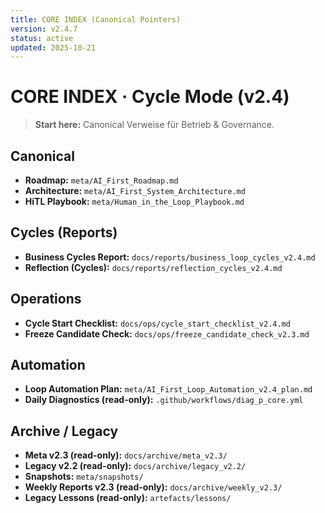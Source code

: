 ```yaml
---
title: CORE INDEX (Canonical Pointers)
version: v2.4.7
status: active
updated: 2025-10-21
---
```


# CORE INDEX · Cycle Mode (v2.4)

> **Start here:** Canonical Verweise für Betrieb & Governance.

## Canonical
- **Roadmap:** `meta/AI_First_Roadmap.md`
- **Architecture:** `meta/AI_First_System_Architecture.md`
- **HiTL Playbook:** `meta/Human_in_the_Loop_Playbook.md`

## Cycles (Reports)
- **Business Cycles Report:** `docs/reports/business_loop_cycles_v2.4.md`
- **Reflection (Cycles):** `docs/reports/reflection_cycles_v2.4.md`

## Operations
- **Cycle Start Checklist:** `docs/ops/cycle_start_checklist_v2.4.md`
- **Freeze Candidate Check:** `docs/ops/freeze_candidate_check_v2.3.md`

## Automation
- **Loop Automation Plan:** `meta/AI_First_Loop_Automation_v2.4_plan.md`
- **Daily Diagnostics (read-only):** `.github/workflows/diag_p_core.yml`

## Archive / Legacy
- **Meta v2.3 (read-only):** `docs/archive/meta_v2.3/`
- **Legacy v2.2 (read-only):** `docs/archive/legacy_v2.2/`
- **Snapshots:** `meta/snapshots/`
- **Weekly Reports v2.3 (read-only):** `docs/archive/weekly_v2.3/`
- **Legacy Lessons (read-only):** `artefacts/lessons/`
